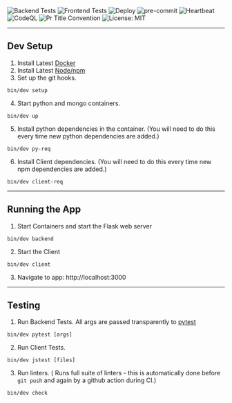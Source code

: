 ![Backend Tests](https://github.com/SyncM8/syncm8/actions/workflows/backendCI.yml/badge.svg)
![Frontend Tests](https://github.com/SyncM8/syncm8/actions/workflows/frontendCI.yml/badge.svg)
![Deploy](https://github.com/SyncM8/syncm8/actions/workflows/CD.yml/badge.svg)
![pre-commit](https://github.com/SyncM8/syncm8/actions/workflows/pre-commit.yml/badge.svg)
![Heartbeat](https://github.com/SyncM8/syncm8/actions/workflows/heartbeat.yml/badge.svg)
![CodeQL](https://github.com/SyncM8/syncm8/actions/workflows/codeql-analysis.yml/badge.svg)
![Pr Title Convention](https://github.com/SyncM8/syncm8/actions/workflows/prTitle.yml/badge.svg)
![License: MIT](https://img.shields.io/badge/License-MIT-blue.svg)

---
## Dev Setup

1. Install Latest [Docker](https://docs.docker.com/get-docker/)
2. Install Latest [Node/npm](https://nodejs.org/en/download/)
3. Set up the git hooks.
```shell
bin/dev setup
```
4. Start python and mongo containers.
```shell
bin/dev up
```
5. Install python dependencies in the container. (You will need to do this every time new python dependencies are added.)
```shell
bin/dev py-req
```
6.  Install Client dependencies. (You will need to do this every time new npm dependencies are added.)
```shell
bin/dev client-req
```
---
## Running the App

1. Start Containers and start the Flask web server
```shell
bin/dev backend
```
2. Start the Client
```shell
bin/dev client
```
3. Navigate to app: http://localhost:3000

---
## Testing
1. Run Backend Tests. All args are passed transparently to [pytest](https://docs.pytest.org/en/6.2.x/getting-started.html)
```shell
bin/dev pytest [args]
```
2. Run Client Tests.
```shell
bin/dev jstest [files]
```
3. Run linters. ( Runs full suite of linters - this is automatically done before `git push` and again by a github action during CI.)
```shell
bin/dev check
```
